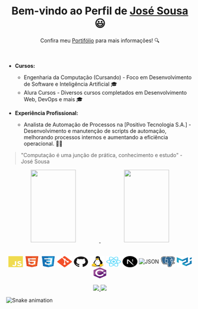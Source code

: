 <div>
  <h1 align="center">
    Bem-vindo ao Perfil de <a href="https://www.linkedin.com/in/enoque-sousa-bb89aa168/">José Sousa</a> 😃️
  </h1>

  <p align="center">
    Confira meu <a href="https://portifolio-sousadev97.vercel.app/index.html" target="_blank">Portifólio</a> para mais informações! 🔍
  </p>
</br>
    
- **Cursos:**
  - Engenharia da Computação (Cursando) - Foco em Desenvolvimento de Software e Inteligência Artificial 🎓
  - Alura Cursos - Diversos cursos completados em Desenvolvimento Web, DevOps e mais 🎓
  
- **Experiência Profissional:**
  - Analista de Automação de Processos na [Positivo Tecnologia S.A.] - Desenvolvimento e manutenção de scripts de automação, melhorando processos internos e aumentando a eficiência operacional. 👨‍💻

> "Computação é uma junção de prática, conhecimento e estudo" - José Sousa

  <div align="center"> 
    <a href="https://github.com/anuraghazra/github-readme-stats">
      <img width="49%" height="195px" src="https://github-readme-stats.vercel.app/api?username=ESousa97&show_icons=true&theme=dark" />
    </a>
    <a href="https://github.com/anuraghazra/github-readme-stats">
      <img width="49%" height="195px" src="https://github-readme-stats.vercel.app/api/top-langs/?username=ESousa97&layout=compact&theme=dark" />
    </a>
  </div>
  
  <br>
  
  <div align="center" valign="top"><br>
    <img align="center" alt="Js" height="30" width="40" src="https://raw.githubusercontent.com/devicons/devicon/master/icons/javascript/javascript-plain.svg" title="JavaScript">
    <img align="center" alt="HTML" height="30" width="40" src="https://raw.githubusercontent.com/devicons/devicon/master/icons/html5/html5-original.svg" title="HTML5">
    <img align="center" alt="CSS" height="30" width="40" src="https://raw.githubusercontent.com/devicons/devicon/master/icons/css3/css3-original.svg" title="CSS3">
    <img align="center" alt="git" height="30" width="40" src="https://raw.githubusercontent.com/devicons/devicon/master/icons/git/git-original.svg" title="Git">
    <img align="center" alt="GitHub" height="30" width="40" src="https://raw.githubusercontent.com/devicons/devicon/master/icons/github/github-original.svg" title="GitHub">
    <img align="center" alt="linux" height="30" width="40" src="https://raw.githubusercontent.com/devicons/devicon/master/icons/linux/linux-original.svg" title="Linux">
    <img align="center" alt="React" height="30" width="40" src="https://raw.githubusercontent.com/devicons/devicon/master/icons/react/react-original.svg" title="React">
    <img align="center" alt="Next.js" height="30" width="40" src="https://raw.githubusercontent.com/devicons/devicon/master/icons/nextjs/nextjs-original.svg" title="Next.js">
    <img align="center" alt="JSON" height="30" width="40" src="https://upload.wikimedia.org/wikipedia/commons/c/c9/JSON_vector_logo.svg" title="JSON">
    <img align="center" alt="PostgreSQL" height="30" width="40" src="https://raw.githubusercontent.com/devicons/devicon/master/icons/postgresql/postgresql-original.svg" title="PostgreSQL">
    <img align="center" alt="MUI" height="30" width="40" src="https://raw.githubusercontent.com/devicons/devicon/master/icons/materialui/materialui-original.svg" title="MUI">
    <img align="center" alt="C#" height="30" width="40" src="https://raw.githubusercontent.com/devicons/devicon/master/icons/csharp/csharp-original.svg" title="C#">
  </div><br>

  <div align="center">
    <a href="https://www.linkedin.com/in/enoque-sousa-bb89aa168/" target="_blank">
      <img src="https://img.shields.io/badge/-LinkedIn-%230077B5?style=for-the-badge&logo=linkedin&logoColor=white" target="_blank">
    </a> 
    <a href="mailto:sousa3086@outlook.com">
      <img src="https://img.shields.io/badge/Email-sousa3086%40outlook.com-blue?style=for-the-badge&logo=Microsoft-Outlook&logoColor=white">
    </a>
  </div>

  ![Snake animation](https://github.com/danielbped/danielbped/blob/output/github-contribution-grid-snake.svg)
  
</div>
